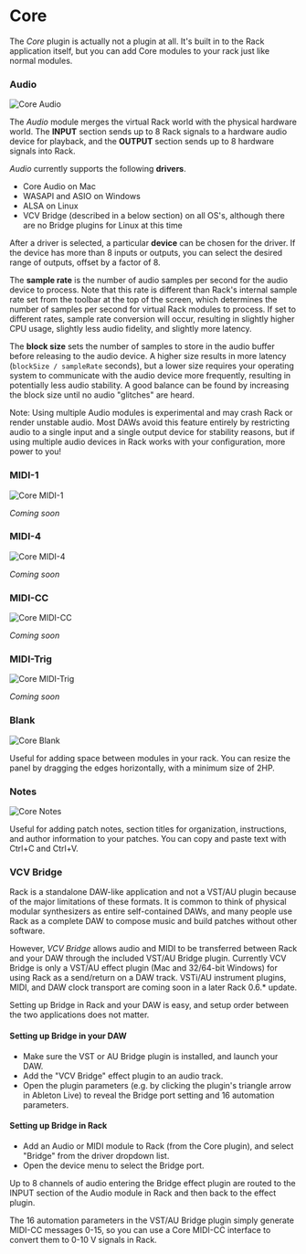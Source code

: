# Core

The *Core* plugin is actually not a plugin at all.
It's built in to the Rack application itself, but you can add Core modules to your rack just like normal modules.

### Audio
![Core Audio](images/Core/Audio.m.png)

The *Audio* module merges the virtual Rack world with the physical hardware world.
The **INPUT** section sends up to 8 Rack signals to a hardware audio device for playback, and the **OUTPUT** section sends up to 8 hardware signals into Rack.

*Audio* currently supports the following **drivers**.
- Core Audio on Mac
- WASAPI and ASIO on Windows
- ALSA on Linux
- VCV Bridge (described in a below section) on all OS's, although there are no Bridge plugins for Linux at this time

After a driver is selected, a particular **device** can be chosen for the driver.
If the device has more than 8 inputs or outputs, you can select the desired range of outputs, offset by a factor of 8.

The **sample rate** is the number of audio samples per second for the audio device to process.
Note that this rate is different than Rack's internal sample rate set from the toolbar at the top of the screen, which determines the number of samples per second for virtual Rack modules to process.
If set to different rates, sample rate conversion will occur, resulting in slightly higher CPU usage, slightly less audio fidelity, and slightly more latency.

The **block size** sets the number of samples to store in the audio buffer before releasing to the audio device.
A higher size results in more latency (`blockSize / sampleRate` seconds), but a lower size requires your operating system to communicate with the audio device more frequently, resulting in potentially less audio stability.
A good balance can be found by increasing the block size until no audio "glitches" are heard.

Note: Using multiple Audio modules is experimental and may crash Rack or render unstable audio.
Most DAWs avoid this feature entirely by restricting audio to a single input and a single output device for stability reasons, but if using multiple audio devices in Rack works with your configuration, more power to you!

### MIDI-1
![Core MIDI-1](images/Core/MIDI-1.m.png)

*Coming soon*

### MIDI-4
![Core MIDI-4](images/Core/MIDI-4.m.png)

*Coming soon*

### MIDI-CC
![Core MIDI-CC](images/Core/MIDI-CC.m.png)

*Coming soon*

### MIDI-Trig
![Core MIDI-Trig](images/Core/MIDI-Trig.m.png)

*Coming soon*

### Blank
![Core Blank](images/Core/Blank.m.png)

Useful for adding space between modules in your rack.
You can resize the panel by dragging the edges horizontally, with a minimum size of 2HP.

### Notes
![Core Notes](images/Core/Notes.m.png)

Useful for adding patch notes, section titles for organization, instructions, and author information to your patches.
You can copy and paste text with Ctrl+C and Ctrl+V.

### VCV Bridge

Rack is a standalone DAW-like application and not a VST/AU plugin because of the major limitations of these formats.
It is common to think of physical modular synthesizers as entire self-contained DAWs, and many people use Rack as a complete DAW to compose music and build patches without other software.

However, *VCV Bridge* allows audio and MIDI to be transferred between Rack and your DAW through the included VST/AU Bridge plugin.
Currently VCV Bridge is only a VST/AU effect plugin (Mac and 32/64-bit Windows) for using Rack as a send/return on a DAW track.
VSTi/AU instrument plugins, MIDI, and DAW clock transport are coming soon in a later Rack 0.6.* update.

Setting up Bridge in Rack and your DAW is easy, and setup order between the two applications does not matter.

#### Setting up Bridge in your DAW

- Make sure the VST or AU Bridge plugin is installed, and launch your DAW.
- Add the "VCV Bridge" effect plugin to an audio track.
- Open the plugin parameters (e.g. by clicking the plugin's triangle arrow in Ableton Live) to reveal the Bridge port setting and 16 automation parameters.

#### Setting up Bridge in Rack

- Add an Audio or MIDI module to Rack (from the Core plugin), and select "Bridge" from the driver dropdown list.
- Open the device menu to select the Bridge port.

Up to 8 channels of audio entering the Bridge effect plugin are routed to the INPUT section of the Audio module in Rack and then back to the effect plugin.

The 16 automation parameters in the VST/AU Bridge plugin simply generate MIDI-CC messages 0-15, so you can use a Core MIDI-CC interface to convert them to 0-10 V signals in Rack.
